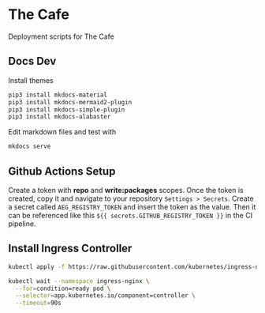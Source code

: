# The Cafe

Deployment scripts for The Cafe

## Docs Dev

Install themes

```sh
pip3 install mkdocs-material
pip3 install mkdocs-mermaid2-plugin
pip3 install mkdocs-simple-plugin
pip3 install mkdocs-alabaster
```

Edit markdown files and test with

```sh
mkdocs serve
```

## Github Actions Setup

Create a token with **repo** and **write:packages** scopes. Once the token is created, copy it and navigate to your repository `Settings > Secrets`. Create a secret called `AEG_REGISTRY_TOKEN` and insert the token as the value. Then it can be referenced like this `${{ secrets.GITHUB_REGISTRY_TOKEN }}` in the CI pipeline.

## Install Ingress Controller

```bash
kubectl apply -f https://raw.githubusercontent.com/kubernetes/ingress-nginx/main/deploy/static/provider/kind/deploy.yaml

kubectl wait --namespace ingress-nginx \
  --for=condition=ready pod \
  --selector=app.kubernetes.io/component=controller \
  --timeout=90s

```
